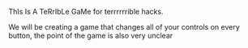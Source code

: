 ThIs Is A TeRrIbLe GaMe for terrrrrrible hacks.

We will be creating a game that changes all of your controls on every button, the point of the game is also very unclear
